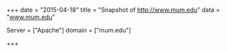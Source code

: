 
+++
date = "2015-04-18"
title = "Snapshot of http://www.mum.edu"
data = "www.mum.edu"

Server = ["Apache"]
domain = ["mum.edu"]


+++
#
